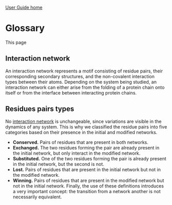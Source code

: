 [User Guide home](Manual.md)
# Glossary 

This page


## Interaction network
 An interaction network represents a motif consisting of residue
pairs, their corresponding secondary structures, and the non-covalent interaction types between their atoms. Depending on the system being studied, an interaction network can either arise from the folding of a protein chain onto itself or from the interface between interacting protein chains.



## Residues pairs types
No [interaction network](#interaction-network) is unchangeable, since variations are visible in the dynamics of any system. This is why we classified the residue pairs into five categories based on their presence in the initial and modified networks.

- **Conserved.** Pairs of residues that are present in both networks.
- **Exchanged.** The two residues forming the pair are already present in the initial network, but only interact in the modified network.
- **Substituted.** One of the two residues forming the pair is already present in the initial network, but the second is not.
- **Lost.** Pairs of residues that are present in the initial network but not in the modified network.
- **Winning.** Pairs of residues that are present in the modified network but not in the initial network. Finally, the use of these definitions introduces a very important concept: the transition from a network another is not necessarily equivalent.
